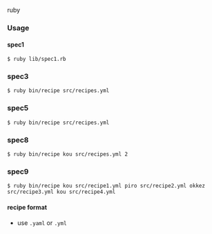 ruby

### Usage


#### spec1

```
$ ruby lib/spec1.rb
```

### spec3

```
$ ruby bin/recipe src/recipes.yml
```

### spec5

```
$ ruby bin/recipe src/recipes.yml
```

### spec8

```
$ ruby bin/recipe kou src/recipes.yml 2
```

### spec9

```
$ ruby bin/recipe kou src/recipe1.yml piro src/recipe2.yml okkez src/recipe3.yml kou src/recipe4.yml
```
 
#### recipe format

* use `.yaml` or `.yml`
